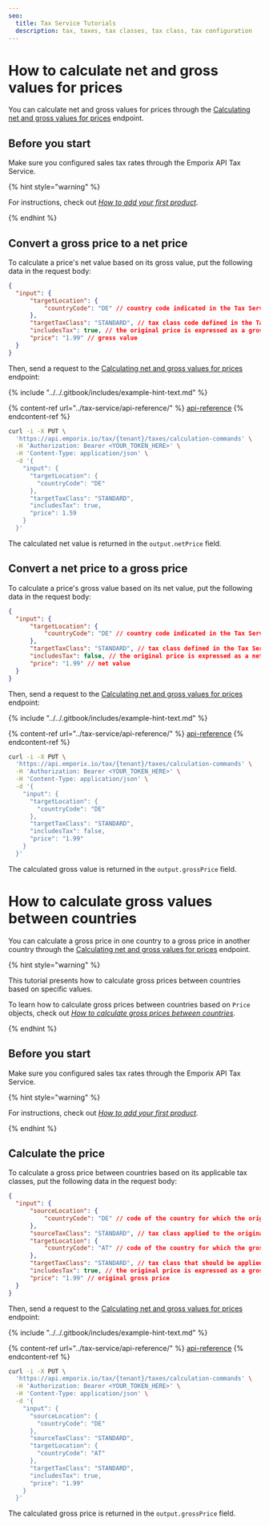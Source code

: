 ```yaml
---
seo:
  title: Tax Service Tutorials
  description: tax, taxes, tax classes, tax class, tax configuration
---
```


# How to calculate net and gross values for prices

You can calculate net and gross values for prices through the [Calculating net and gross values for prices](https://developer.emporix.io/documentation-portal/api-references/prices-and-taxes/tax-service/api-reference/tax-calculation) endpoint.

## Before you start

Make sure you configured sales tax rates through the Emporix API Tax Service.

{% hint style="warning" %}

For instructions, check out [*How to add your first product*](../../products-labels-and-brands/product-service/product.md/#how-to-add-your-first-product).

{% endhint %}

## Convert a gross price to a net price

To calculate a price's net value based on its gross value, put the following data in the request body:

```json
{
  "input": {
      "targetLocation": {
          "countryCode": "DE" // country code indicated in the Tax Service
      },
      "targetTaxClass": "STANDARD", // tax class code defined in the Tax Service
      "includesTax": true, // the original price is expressed as a gross value
      "price": "1.99" // gross value
  }
}
```

Then, send a request to the [Calculating net and gross values for prices](https://developer.emporix.io/documentation-portal/api-references/prices-and-taxes/tax-service/api-reference/tax-calculation) endpoint:

{% include "../../.gitbook/includes/example-hint-text.md" %}

{% content-ref url="../tax-service/api-reference/" %}
[api-reference](../tax-service/api-reference/)
{% endcontent-ref %}

```bash
curl -i -X PUT \
  'https://api.emporix.io/tax/{tenant}/taxes/calculation-commands' \
  -H 'Authorization: Bearer <YOUR_TOKEN_HERE>' \
  -H 'Content-Type: application/json' \
  -d '{
    "input": {
      "targetLocation": {
        "countryCode": "DE"
      },
      "targetTaxClass": "STANDARD",
      "includesTax": true,
      "price": 1.59
    }
  }'
```

The calculated net value is returned in the `output.netPrice` field.

## Convert a net price to a gross price

To calculate a price's gross value based on its net value, put the following data in the request body:

```json
{
  "input": {
      "targetLocation": {
          "countryCode": "DE" // country code indicated in the Tax Service
      },
      "targetTaxClass": "STANDARD", // tax class defined in the Tax Service
      "includesTax": false, // the original price is expressed as a net value
      "price": "1.99" // net value
  }
}
```

Then, send a request to the  [Calculating net and gross values for prices](https://developer.emporix.io/documentation-portal/api-references/prices-and-taxes/tax-service/api-reference/tax-calculation) endpoint:

{% include "../../.gitbook/includes/example-hint-text.md" %}

{% content-ref url="../tax-service/api-reference/" %}
[api-reference](../tax-service/api-reference/)
{% endcontent-ref %}

```bash
curl -i -X PUT \
  'https://api.emporix.io/tax/{tenant}/taxes/calculation-commands' \
  -H 'Authorization: Bearer <YOUR_TOKEN_HERE>' \
  -H 'Content-Type: application/json' \
  -d '{
    "input": {
      "targetLocation": {
        "countryCode": "DE"
      },
      "targetTaxClass": "STANDARD",
      "includesTax": false,
      "price": "1.99"
    }
  }'
```


The calculated gross value is returned in the `output.grossPrice` field.

# How to calculate gross values between countries

You can calculate a gross price in one country to a gross price in another country through the [Calculating net and gross values for prices](https://developer.emporix.io/documentation-portal/api-references/prices-and-taxes/tax-service/api-reference/tax-calculation) endpoint.

{% hint style="warning" %}

This tutorial presents how to calculate gross prices between countries based on specific values.

To learn how to calculate gross prices between countries based on `Price` objects, check out [*How to calculate gross prices between countries*](../price-service/price.md/#how-to-calculate-gross-prices-between-countries).

{% endhint %}

## Before you start

Make sure you configured sales tax rates through the Emporix API Tax Service.

{% hint style="warning" %}

For instructions, check out [*How to add your first product*](../../products-labels-and-brands/product-service/product.md/#how-to-add-your-first-product).

{% endhint %}

## Calculate the price

To calculate a gross price between countries based on its applicable tax classes, put the following data in the request body:

```json
{
  "input": {
      "sourceLocation": {
          "countryCode": "DE" // code of the country for which the original gross price is defined (indicated in the Tax Service)
      },
      "sourceTaxClass": "STANDARD", // tax class applied to the original gross price (defined in the Tax Service)
      "targetLocation": {
          "countryCode": "AT" // code of the country for which the gross price should be calculated (indicated in the Tax Service)
      },
      "targetTaxClass": "STANDARD", // tax class that should be applied to the calculated gross price (defined in the Tax Service)
      "includesTax": true, // the original price is expressed as a gross value
      "price": "1.99" // original gross price
  }
}
```

Then, send a request to the [Calculating net and gross values for prices](https://developer.emporix.io/documentation-portal/api-references/prices-and-taxes/tax-service/api-reference/tax-calculation) endpoint:

{% include "../../.gitbook/includes/example-hint-text.md" %}

{% content-ref url="../tax-service/api-reference/" %}
[api-reference](../tax-service/api-reference/)
{% endcontent-ref %}

```bash
curl -i -X PUT \
  'https://api.emporix.io/tax/{tenant}/taxes/calculation-commands' \
  -H 'Authorization: Bearer <YOUR_TOKEN_HERE>' \
  -H 'Content-Type: application/json' \
  -d '{
    "input": {
      "sourceLocation": {
        "countryCode": "DE"
      },
      "sourceTaxClass": "STANDARD",
      "targetLocation": {
        "countryCode": "AT"
      },
      "targetTaxClass": "STANDARD",
      "includesTax": true,
      "price": "1.99"
    }
  }'
```

The calculated gross price is returned in the `output.grossPrice` field.
